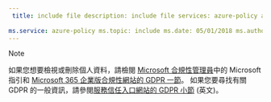 ```yaml
---
 title: include file description: include file services: azure-policy author: eross-msft
 
ms.service: azure-policy ms.topic: include ms.date: 05/01/2018 ms.author: lizross ms.custom: include file
---
```


>[!Note]
>如果您想要檢視或刪除個人資料，請檢閱 [Microsoft 合規性管理員](https://servicetrust.microsoft.com/ComplianceManager)中的 Microsoft 指引和 [Microsoft 365 企業版合規性網站的 GDPR 一節](https://docs.microsoft.com/en-us/microsoft-365/compliance/gdpr)。 如果您要尋找有關 GDPR 的一般資訊，請參閱[服務信任入口網站的 GDPR 小節](https://servicetrust.microsoft.com/ViewPage/GDPRGetStarted) \(英文\)。